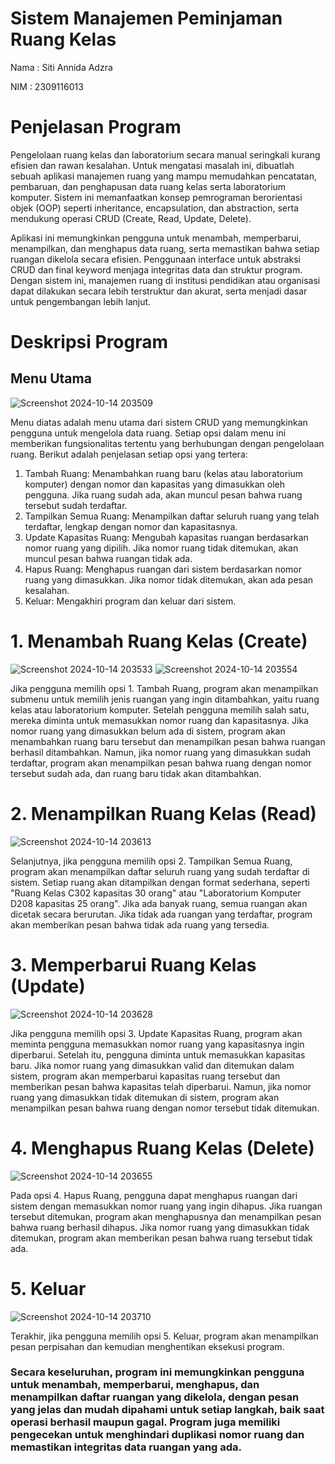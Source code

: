 # Sistem Manajemen Peminjaman Ruang Kelas
Nama : Siti Annida Adzra

NIM : 2309116013

# Penjelasan Program
Pengelolaan ruang kelas dan laboratorium secara manual seringkali kurang efisien dan rawan kesalahan. Untuk mengatasi masalah ini, dibuatlah sebuah aplikasi manajemen ruang yang mampu memudahkan pencatatan, pembaruan, dan penghapusan data ruang kelas serta laboratorium komputer. Sistem ini memanfaatkan konsep pemrograman berorientasi objek (OOP) seperti inheritance, encapsulation, dan abstraction, serta mendukung operasi CRUD (Create, Read, Update, Delete).

Aplikasi ini memungkinkan pengguna untuk menambah, memperbarui, menampilkan, dan menghapus data ruang, serta memastikan bahwa setiap ruangan dikelola secara efisien. Penggunaan interface untuk abstraksi CRUD dan final keyword menjaga integritas data dan struktur program. Dengan sistem ini, manajemen ruang di institusi pendidikan atau organisasi dapat dilakukan secara lebih terstruktur dan akurat, serta menjadi dasar untuk pengembangan lebih lanjut.

# Deskripsi Program
## Menu Utama
![Screenshot 2024-10-14 203509](https://github.com/user-attachments/assets/0d746b74-d78a-42b6-bbe4-6f09c54246f5)

Menu diatas adalah menu utama dari sistem CRUD yang memungkinkan pengguna untuk mengelola data ruang. Setiap opsi dalam menu ini memberikan fungsionalitas tertentu yang berhubungan dengan pengelolaan ruang. Berikut adalah penjelasan setiap opsi yang tertera:
1. Tambah Ruang: Menambahkan ruang baru (kelas atau laboratorium komputer) dengan nomor dan kapasitas yang dimasukkan oleh pengguna. Jika ruang sudah ada, akan muncul pesan bahwa ruang tersebut sudah terdaftar.
2. Tampilkan Semua Ruang: Menampilkan daftar seluruh ruang yang telah terdaftar, lengkap dengan nomor dan kapasitasnya.
3. Update Kapasitas Ruang: Mengubah kapasitas ruangan berdasarkan nomor ruang yang dipilih. Jika nomor ruang tidak ditemukan, akan muncul pesan bahwa ruangan tidak ada.
4. Hapus Ruang: Menghapus ruangan dari sistem berdasarkan nomor ruang yang dimasukkan. Jika nomor tidak ditemukan, akan ada pesan kesalahan.
5. Keluar: Mengakhiri program dan keluar dari sistem.

# 1. Menambah Ruang Kelas (Create)
![Screenshot 2024-10-14 203533](https://github.com/user-attachments/assets/2a161c63-4d89-404d-b39b-91a655b59add)
![Screenshot 2024-10-14 203554](https://github.com/user-attachments/assets/1ba09378-8746-438f-95d1-b21e8dddfada)

Jika pengguna memilih opsi 1. Tambah Ruang, program akan menampilkan submenu untuk memilih jenis ruangan yang ingin ditambahkan, yaitu ruang kelas atau laboratorium komputer. Setelah pengguna memilih salah satu, mereka diminta untuk memasukkan nomor ruang dan kapasitasnya. Jika nomor ruang yang dimasukkan belum ada di sistem, program akan menambahkan ruang baru tersebut dan menampilkan pesan bahwa ruangan berhasil ditambahkan. Namun, jika nomor ruang yang dimasukkan sudah terdaftar, program akan menampilkan pesan bahwa ruang dengan nomor tersebut sudah ada, dan ruang baru tidak akan ditambahkan.

# 2. Menampilkan Ruang Kelas (Read)
![Screenshot 2024-10-14 203613](https://github.com/user-attachments/assets/80cbf51a-40a9-448f-8d2b-555a5777de7e)

Selanjutnya, jika pengguna memilih opsi 2. Tampilkan Semua Ruang, program akan menampilkan daftar seluruh ruang yang sudah terdaftar di sistem. Setiap ruang akan ditampilkan dengan format sederhana, seperti "Ruang Kelas C302 kapasitas 30 orang" atau "Laboratorium Komputer D208 kapasitas 25 orang". Jika ada banyak ruang, semua ruangan akan dicetak secara berurutan. Jika tidak ada ruangan yang terdaftar, program akan memberikan pesan bahwa tidak ada ruang yang tersedia.

# 3. Memperbarui Ruang Kelas (Update)
![Screenshot 2024-10-14 203628](https://github.com/user-attachments/assets/b634daf0-7ec0-4971-a6af-d57724b8dcbe)

Jika pengguna memilih opsi 3. Update Kapasitas Ruang, program akan meminta pengguna memasukkan nomor ruang yang kapasitasnya ingin diperbarui. Setelah itu, pengguna diminta untuk memasukkan kapasitas baru. Jika nomor ruang yang dimasukkan valid dan ditemukan dalam sistem, program akan memperbarui kapasitas ruang tersebut dan memberikan pesan bahwa kapasitas telah diperbarui. Namun, jika nomor ruang yang dimasukkan tidak ditemukan di sistem, program akan menampilkan pesan bahwa ruang dengan nomor tersebut tidak ditemukan.

# 4. Menghapus Ruang Kelas (Delete)
![Screenshot 2024-10-14 203655](https://github.com/user-attachments/assets/dc2c4b75-7deb-4d61-9d2b-304a6446a20b)

Pada opsi 4. Hapus Ruang, pengguna dapat menghapus ruangan dari sistem dengan memasukkan nomor ruang yang ingin dihapus. Jika ruangan tersebut ditemukan, program akan menghapusnya dan menampilkan pesan bahwa ruang berhasil dihapus. Jika nomor ruang yang dimasukkan tidak ditemukan, program akan memberikan pesan bahwa ruang tersebut tidak ada.

# 5. Keluar
![Screenshot 2024-10-14 203710](https://github.com/user-attachments/assets/bf80a3aa-727b-44bc-9dca-9b41cfaf6d62)

Terakhir, jika pengguna memilih opsi 5. Keluar, program akan menampilkan pesan perpisahan dan kemudian menghentikan eksekusi program.

### Secara keseluruhan, program ini memungkinkan pengguna untuk menambah, memperbarui, menghapus, dan menampilkan daftar ruangan yang dikelola, dengan pesan yang jelas dan mudah dipahami untuk setiap langkah, baik saat operasi berhasil maupun gagal. Program juga memiliki pengecekan untuk menghindari duplikasi nomor ruang dan memastikan integritas data ruangan yang ada.
